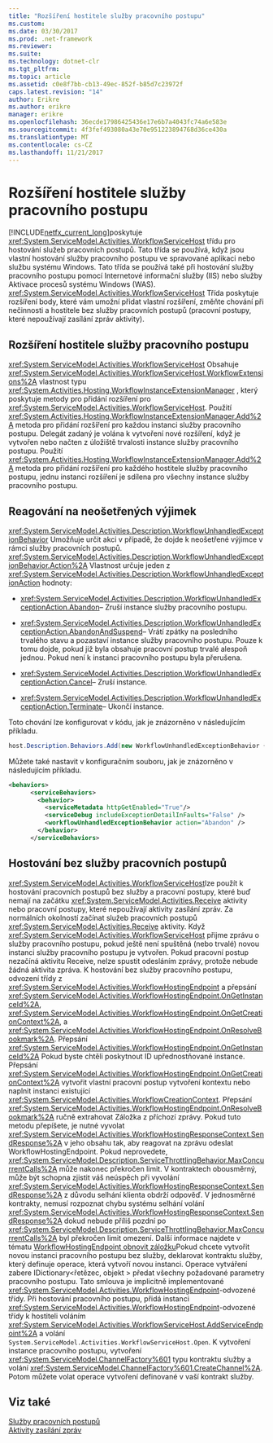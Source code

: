 ```yaml
---
title: "Rozšíření hostitele služby pracovního postupu"
ms.custom: 
ms.date: 03/30/2017
ms.prod: .net-framework
ms.reviewer: 
ms.suite: 
ms.technology: dotnet-clr
ms.tgt_pltfrm: 
ms.topic: article
ms.assetid: c0e8f7bb-cb13-49ec-852f-b85d7c23972f
caps.latest.revision: "14"
author: Erikre
ms.author: erikre
manager: erikre
ms.openlocfilehash: 36ecde17986425436e17e6b7a4043fc74a6e583e
ms.sourcegitcommit: 4f3fef493080a43e70e951223894768d36ce430a
ms.translationtype: MT
ms.contentlocale: cs-CZ
ms.lasthandoff: 11/21/2017
---
```

# <a name="workflow-service-host-extensibility"></a>Rozšíření hostitele služby pracovního postupu
[!INCLUDE[netfx_current_long](../../../../includes/netfx-current-long-md.md)]poskytuje <xref:System.ServiceModel.Activities.WorkflowServiceHost> třídu pro hostování služeb pracovních postupů. Tato třída se používá, když jsou vlastní hostování služby pracovního postupu ve spravované aplikaci nebo službu systému Windows. Tato třída se používá také při hostování služby pracovního postupu pomocí Internetové informační služby (IIS) nebo služby Aktivace procesů systému Windows (WAS). <xref:System.ServiceModel.Activities.WorkflowServiceHost> Třída poskytuje rozšíření body, které vám umožní přidat vlastní rozšíření, změňte chování při nečinnosti a hostitele bez služby pracovních postupů (pracovní postupy, které nepoužívají zasílání zpráv aktivity).  
  
## <a name="workflow-service-host-extensions"></a>Rozšíření hostitele služby pracovního postupu  
 <xref:System.ServiceModel.Activities.WorkflowServiceHost> Obsahuje <xref:System.ServiceModel.Activities.WorkflowServiceHost.WorkflowExtensions%2A> vlastnost typu <xref:System.Activities.Hosting.WorkflowInstanceExtensionManager> , který poskytuje metody pro přidání rozšíření pro <xref:System.ServiceModel.Activities.WorkflowServiceHost>. Použití <xref:System.Activities.Hosting.WorkflowInstanceExtensionManager.Add%2A> metoda pro přidání rozšíření pro každou instanci služby pracovního postupu. Delegát zadaný je volána k vytvoření nové rozšíření, když je vytvořen nebo načten z úložiště trvalosti instance služby pracovního postupu. Použití <xref:System.Activities.Hosting.WorkflowInstanceExtensionManager.Add%2A> metoda pro přidání rozšíření pro každého hostitele služby pracovního postupu, jednu instanci rozšíření je sdílena pro všechny instance služby pracovního postupu.  
  
## <a name="react-to-unhandled-exceptions"></a>Reagování na neošetřených výjimek  
 <xref:System.ServiceModel.Activities.Description.WorkflowUnhandledExceptionBehavior> Umožňuje určit akci v případě, že dojde k neošetřené výjimce v rámci služby pracovních postupů. <xref:System.ServiceModel.Activities.Description.WorkflowUnhandledExceptionBehavior.Action%2A> Vlastnost určuje jeden z <xref:System.ServiceModel.Activities.Description.WorkflowUnhandledExceptionAction> hodnoty:  
  
-   <xref:System.ServiceModel.Activities.Description.WorkflowUnhandledExceptionAction.Abandon>– Zruší instance služby pracovního postupu.  
  
-   <xref:System.ServiceModel.Activities.Description.WorkflowUnhandledExceptionAction.AbandonAndSuspend>– Vrátí zpátky na posledního trvalého stavu a pozastaví instance služby pracovního postupu. Pouze k tomu dojde, pokud již byla obsahuje pracovní postup trvalé alespoň jednou. Pokud není k instanci pracovního postupu byla přerušena.  
  
-   <xref:System.ServiceModel.Activities.Description.WorkflowUnhandledExceptionAction.Cancel>– Zruší instance.  
  
-   <xref:System.ServiceModel.Activities.Description.WorkflowUnhandledExceptionAction.Terminate>– Ukončí instance.  
  
 Toto chování lze konfigurovat v kódu, jak je znázorněno v následujícím příkladu.  
  
```csharp  
host.Description.Behaviors.Add(new WorkflowUnhandledExceptionBehavior { Action = WorkflowUnhandledExceptionAction.Abandon });  
```  
  
 Můžete také nastavit v konfiguračním souboru, jak je znázorněno v následujícím příkladu.  
  
```xml
<behaviors>  
      <serviceBehaviors>  
        <behavior>  
          <serviceMetadata httpGetEnabled="True"/>  
          <serviceDebug includeExceptionDetailInFaults="False" />  
          <workflowUnhandledExceptionBehavior action="Abandon" />        
        </behavior>  
      </serviceBehaviors>  
```  
  
## <a name="hosting-non-service-workflows"></a>Hostování bez služby pracovních postupů  
 <xref:System.ServiceModel.Activities.WorkflowServiceHost>lze použít k hostování pracovních postupů bez služby a pracovní postupy, které buď nemají na začátku <xref:System.ServiceModel.Activities.Receive> aktivity nebo pracovní postupy, které nepoužívají aktivity zasílání zpráv. Za normálních okolností začínat služeb pracovních postupů <xref:System.ServiceModel.Activities.Receive> aktivity. Když <xref:System.ServiceModel.Activities.WorkflowServiceHost> přijme zprávu o služby pracovního postupu, pokud ještě není spuštěná (nebo trvalé) novou instanci služby pracovního postupu je vytvořen. Pokud pracovní postup nezačíná aktivitu Receive, nelze spustit odesláním zprávy, protože nebude žádná aktivita zpráva. K hostování bez služby pracovního postupu, odvození třídy z <xref:System.ServiceModel.Activities.WorkflowHostingEndpoint> a přepsání <xref:System.ServiceModel.Activities.WorkflowHostingEndpoint.OnGetInstanceId%2A>, <xref:System.ServiceModel.Activities.WorkflowHostingEndpoint.OnGetCreationContext%2A>, a <xref:System.ServiceModel.Activities.WorkflowHostingEndpoint.OnResolveBookmark%2A>. Přepsání <xref:System.ServiceModel.Activities.WorkflowHostingEndpoint.OnGetInstanceId%2A> Pokud byste chtěli poskytnout ID upřednostňované instance. Přepsání <xref:System.ServiceModel.Activities.WorkflowHostingEndpoint.OnGetCreationContext%2A> vytvořit vlastní pracovní postup vytvoření kontextu nebo naplnit instanci existující <xref:System.ServiceModel.Activities.WorkflowCreationContext>. Přepsání <xref:System.ServiceModel.Activities.WorkflowHostingEndpoint.OnResolveBookmark%2A> ručně extrahovat Záložka z příchozí zprávy. Pokud tuto metodu přepíšete, je nutné vyvolat <xref:System.ServiceModel.Activities.WorkflowHostingResponseContext.SendResponse%2A> v jeho obsahu tak, aby reagovat na zprávu odeslat WorkflowHostingEndpoint. Pokud neprovedete, <xref:System.ServiceModel.Description.ServiceThrottlingBehavior.MaxConcurrentCalls%2A> může nakonec překročen limit. V kontraktech obousměrný, může být schopna zjistit váš neúspěch při vyvolání <xref:System.ServiceModel.Activities.WorkflowHostingResponseContext.SendResponse%2A> z důvodu selhání klienta obdrží odpověď. V jednosměrné kontrakty, nemusí rozpoznat chybu systému selhání volání <xref:System.ServiceModel.Activities.WorkflowHostingResponseContext.SendResponse%2A> dokud nebude příliš pozdní po <xref:System.ServiceModel.Description.ServiceThrottlingBehavior.MaxConcurrentCalls%2A> byl překročen limit omezení. Další informace najdete v tématu [WorkflowHostingEndpoint obnovit záložku](../../../../docs/framework/windows-workflow-foundation/samples/workflowhostingendpoint-resume-bookmark.md)Pokud chcete vytvořit novou instanci pracovního postupu bez služby, deklarovat kontraktu služby, který definuje operace, která vytvoří novou instanci. Operace vytváření zabere IDictionary\<řetězec, objekt > předat všechny požadované parametry pracovního postupu. Tato smlouva je implicitně implementované <xref:System.ServiceModel.Activities.WorkflowHostingEndpoint>-odvozené třídy. Při hostování pracovního postupu, přidá instanci <xref:System.ServiceModel.Activities.WorkflowHostingEndpoint>-odvozené třídy k hostiteli voláním <xref:System.ServiceModel.Activities.WorkflowServiceHost.AddServiceEndpoint%2A> a volání <!--zz xref:System.ServiceModel.Activities.WorkflowServiceHost.Open%2A--> `System.ServiceModel.Activities.WorkflowServiceHost.Open`. K vytvoření instance pracovního postupu, vytvoření <xref:System.ServiceModel.ChannelFactory%601> typu kontraktu služby a volání <xref:System.ServiceModel.ChannelFactory%601.CreateChannel%2A>. Potom můžete volat operace vytvoření definované v vaší kontrakt služby.  
  
## <a name="see-also"></a>Viz také  
 [Služby pracovních postupů](../../../../docs/framework/wcf/feature-details/workflow-services.md)  
 [Aktivity zasílání zpráv](../../../../docs/framework/wcf/feature-details/messaging-activities.md)

